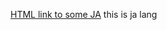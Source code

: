 <a href="https://github.com/mahmudulhasan5050/lang_demo_new/blob/master/README.md" title="Optional title">HTML link to some JA</a>
this is ja lang